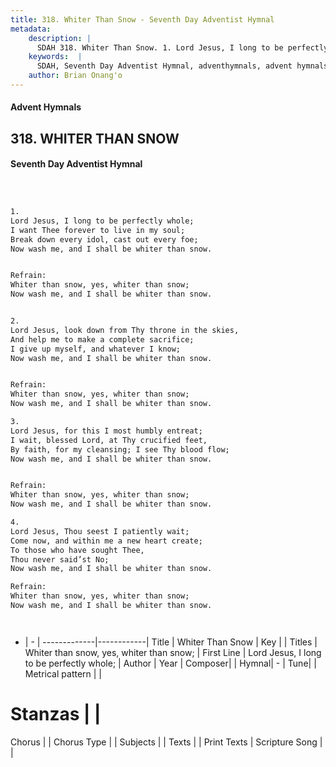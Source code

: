 ```yaml
---
title: 318. Whiter Than Snow - Seventh Day Adventist Hymnal
metadata:
    description: |
      SDAH 318. Whiter Than Snow. 1. Lord Jesus, I long to be perfectly whole; I want Thee forever to live in my soul; Break down every idol, cast out every foe; Now wash me, and I shall be whiter than snow. 
    keywords:  |
      SDAH, Seventh Day Adventist Hymnal, adventhymnals, advent hymnals, Whiter Than Snow, Lord Jesus, I long to be perfectly whole; ,Whiter than snow, yes, whiter than snow;
    author: Brian Onang'o
---
```


#### Advent Hymnals
## 318. WHITER THAN SNOW
#### Seventh Day Adventist Hymnal

```txt



1.
Lord Jesus, I long to be perfectly whole;
I want Thee forever to live in my soul;
Break down every idol, cast out every foe;
Now wash me, and I shall be whiter than snow.


Refrain:
Whiter than snow, yes, whiter than snow;
Now wash me, and I shall be whiter than snow.


2.
Lord Jesus, look down from Thy throne in the skies,
And help me to make a complete sacrifice;
I give up myself, and whatever I know;
Now wash me, and I shall be whiter than snow.


Refrain:
Whiter than snow, yes, whiter than snow;
Now wash me, and I shall be whiter than snow.

3.
Lord Jesus, for this I most humbly entreat;
I wait, blessed Lord, at Thy crucified feet,
By faith, for my cleansing; I see Thy blood flow;
Now wash me, and I shall be whiter than snow.


Refrain:
Whiter than snow, yes, whiter than snow;
Now wash me, and I shall be whiter than snow.

4.
Lord Jesus, Thou seest I patiently wait;
Come now, and within me a new heart create;
To those who have sought Thee,
Thou never said’st No;
Now wash me, and I shall be whiter than snow.

Refrain:
Whiter than snow, yes, whiter than snow;
Now wash me, and I shall be whiter than snow.




```

- |   -  |
-------------|------------|
Title | Whiter Than Snow |
Key |  |
Titles | Whiter than snow, yes, whiter than snow; |
First Line | Lord Jesus, I long to be perfectly whole; |
Author | 
Year | 
Composer|  |
Hymnal|  - |
Tune|  |
Metrical pattern | |
# Stanzas |  |
Chorus |  |
Chorus Type |  |
Subjects |  |
Texts |  |
Print Texts | 
Scripture Song |  |
  
